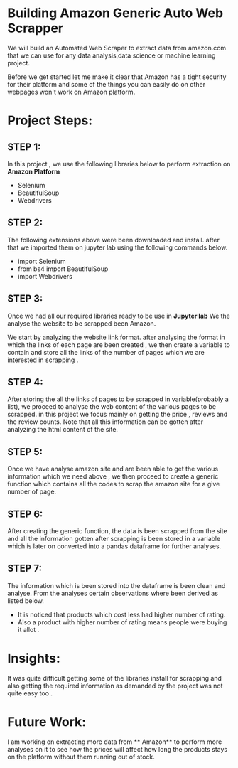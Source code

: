 # Building Amazon Generic Auto Web Scrapper

We will build an Automated Web Scraper to extract data from amazon.com that we can use for any data analysis,data science or machine learning project.

Before we get started let me make it clear that Amazon has a tight security for their platform and some of the things you can easily do on other webpages won't work on Amazon platform.

# Project Steps:

## STEP 1:
In this project , we use the following libraries below to perform extraction on **Amazon Platform**

* Selenium
* BeautifulSoup
* Webdrivers

## STEP 2:

The following extensions above were been downloaded and install. after that we imported them on jupyter lab
using the following commands below. 

* import  Selenium
* from bs4 import BeautifulSoup
* import Webdrivers

## STEP 3:

Once we had all our required libraries ready to be use in **Jupyter lab** We the analyse the website to be 
scrapped been Amazon. 

We start by analyzing the website link format. after analysing the format in which the links of each page are 
been created , we then create a variable to contain  and store all the links of the number of pages which we are 
interested in scrapping . 

## STEP 4:
After storing the all the links of pages to be scrapped in variable(probably a list), we proceed to analyse the 
web content of the various pages to be scrapped. in this project we focus mainly on getting the price , reviews 
and the review counts.
Note that all this information can be gotten after analyzing the html content of the site. 

## STEP 5:

Once we have analyse amazon site and are been able to get  the various information which we need above , we then proceed
to create a generic function which contains all the codes to scrap the amazon site for a give number of page. 

## STEP 6:

After creating the generic function,  the data is been scrapped from the site and all the information gotten after scrapping 
is been stored in a variable which is later on converted into a pandas dataframe for further analyses. 

## STEP 7:

The information which is been stored into the dataframe is been clean and analyse.
From the analyses certain observations where been derived as listed below. 

* It is noticed that products which cost less had higher number of rating.
* Also a product with higher number of rating means people were buying it allot . 


# Insights:

It was quite difficult getting some of the libraries install for scrapping and also getting the required information as 
demanded by the project was not quite easy too . 

# Future Work:

I am working on extracting more data from ** Amazon** to perform more analyses on it to see how the prices will affect how long
the products stays on the platform without them running out of stock. 

















































